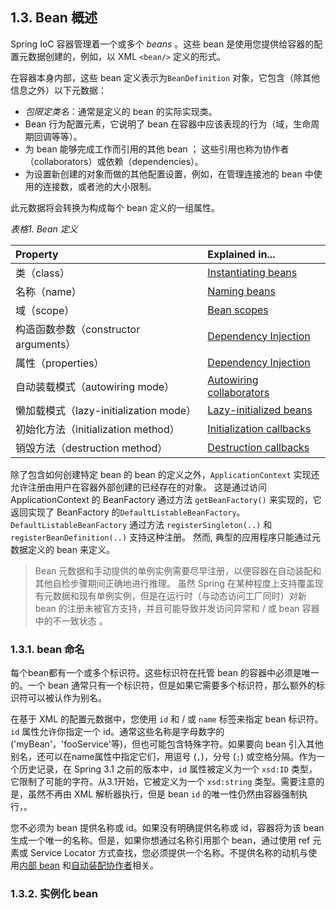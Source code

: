 ## 1.3. Bean 概述

Spring IoC 容器管理着一个或多个 *beans* 。这些 bean 是使用您提供给容器的配置元数据创建的，例如，以 XML `<bean/>` 定义的形式。

在容器本身内部，这些 bean 定义表示为`BeanDefinition` 对象，它包含（除其他信息之外）以下元数据：

* *包限定类名*：通常是定义的 bean 的实际实现类。
* Bean 行为配置元素，它说明了 bean 在容器中应该表现的行为（域，生命周期回调等等）。
* 为 bean 能够完成工作而引用的其他 bean ； 这些引用也称为协作者（collaborators）或依赖（dependencies）。
* 为设置新创建的对象而做的其他配置设置，例如，在管理连接池的 bean 中使用的连接数，或者池的大小限制。

此元数据将会转换为构成每个 bean 定义的一组属性。

*表格1. Bean 定义*

| Property | Explained in... |
| :--- | :--- |
| 类（class） | [Instantiating beans](#jump132) |
| 名称（name） | [Naming beans](#jump131) |
| 域（scope） | [Bean scopes](1.5.bean-scops.md) |
| 构造函数参数（constructor arguments） | [Dependency Injection](1.4.dependencies.md#jump141) |
| 属性（properties） | [Dependency Injection](1.4.dependencies.md#jump141) |
| 自动装载模式（autowiring mode） | [Autowiring collaborators](1.4.dependencies.md#jump145) |
| 懒加载模式（lazy-initialization mode） | [Lazy-initialized beans](1.4.dependencies.md#jump144) |
| 初始化方法（initialization method） | [Initialization callbacks](1.6.customizing-bean.md/#beans-factory-lifecycle-initializingbean) |
| 销毁方法（destruction method） | [Destruction callbacks](1.6.customizing-bean.md/#beans-factory-lifecycle-disposablebean) |

除了包含如何创建特定 bean 的 bean 的定义之外，`ApplicationContext` 实现还允许注册由用户在容器外部创建的已经存在的对象。 这是通过访问 ApplicationContext 的 BeanFactory 通过方法 `getBeanFactory()` 来实现的，它返回实现了 BeanFactory 的`DefaultListableBeanFactory`。 `DefaultListableBeanFactory` 通过方法 `registerSingleton(..)` 和 `registerBeanDefinition(..)` 支持这种注册。 然而, 典型的应用程序只能通过元数据定义的 bean 来定义。

> Bean 元数据和手动提供的单例实例需要尽早注册，以便容器在自动装配和其他自检步骤期间正确地进行推理。 虽然 Spring 在某种程度上支持覆盖现有元数据和现有单例实例，但是在运行时（与动态访问工厂同时）对新 bean 的注册未被官方支持，并且可能导致并发访问异常和 / 或 bean 容器中的不一致状态 。

### <span id = "jump131">1.3.1. bean 命名

每个bean都有一个或多个标识符。这些标识符在托管 bean 的容器中必须是唯一的。一个 bean 通常只有一个标识符，但是如果它需要多个标识符，那么额外的标识符可以被认作为别名。

在基于 XML 的配置元数据中，您使用 `id` 和 / 或 `name` 标签来指定 bean 标识符。 `id` 属性允许你指定一个 id。通常这些名称是字母数字的 ('myBean'，'fooService'等)，但也可能包含特殊字符。如果要向 bean 引入其他别名，还可以在name属性中指定它们，用逗号 (`,`)，分号 (`;`) 或空格分隔。作为一个历史记录，在 Spring 3.1 之前的版本中，`id` 属性被定义为一个 `xsd:ID` 类型，它限制了可能的字符。从3.1开始，它被定义为一个 `xsd:string` 类型。需要注意的是，虽然不再由 XML 解析器执行，但是 bean `id` 的唯一性仍然由容器强制执行，。

您不必须为 bean 提供名称或 id。如果没有明确提供名称或 id，容器将为该 bean 生成一个唯一的名称。但是，如果你想通过名称引用那个 bean，通过使用 ref 元素或 Service Locator 方式查找，您必须提供一个名称。不提供名称的动机与使用[内部 bean](1.4.dependencies.md/#beans-inner-beans) 和[自动装配协作者](1.4.dependencies.md/#jump145)相关。




### <span id = "jump132">1.3.2. 实例化 bean 


